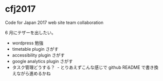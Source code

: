 # cfj2017
Code for Japan 2017 web site team collaboration

6 月にテザーを出したい。
- wordpress 勉強
- timetable plugin さがす
- accessibility plugin さがす
- google analytics plugin さがす
- タスク管理どうする？
    - とりあえずこんな感じで github README で書き換えながら進めるかね
